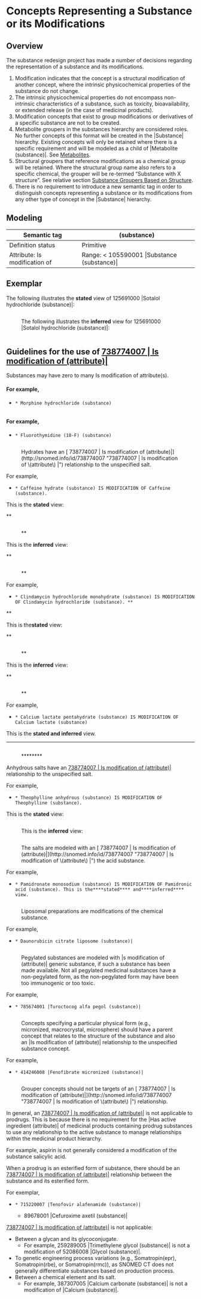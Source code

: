 # Concepts Representing a Substance or its Modifications

## Overview

The substance redesign project has made a number of decisions regarding the representation of a substance and its modifications.

  1. Modification indicates that the concept is a structural modification of another concept, where the intrinsic physicochemical properties of the substance do not change.
  2. The intrinsic physicochemical properties do not encompass non-intrinsic characteristics of a substance, such as toxicity, bioavailability, or extended release (in the case of medicinal products).
  3. Modification concepts that exist to group modifications or derivatives of a specific substance are not to be created.
  4. Metabolite groupers in the substances hierarchy are considered roles. No further concepts of this format will be created in the |Substance| hierarchy. Existing concepts will only be retained where there is a specific requirement and will be modeled as a child of |Metabolite (substance)|. See [Metabolites](Metabolites_174691621.html).
  5. Structural groupers that reference modifications as a chemical group will be retained. Where the structural group name also refers to a specific chemical, the grouper will be re-termed “Substance with X structure”. See relative section [Substance Groupers Based on Structure](Substance-Groupers-Based-on-Structure_174691414.html).
  6. There is no requirement to introduce a new semantic tag in order to distinguish concepts representing a substance or its modifications from any other type of concept in the |Substance| hierarchy.

## Modeling

| Semantic tag | (substance) |
|---|---|
| Definition status | Primitive |
| Attribute: Is modification of | Range: < 105590001 \|Substance (substance)\| |

## Exemplar

The following illustrates the **stated** view of 125691000 |Sotalol hydrochloride (substance)|:

<figure><img src="images/225051477.png" alt="" title=""><figcaption><p>The following illustrates the <strong>inferred</strong> view for 125691000 |Sotalol hydrochloride (substance)|:</p></figcaption></figure>

  

<figure><img src="images/174691456.png" alt="" title=""></figure>

## Guidelines for the use of [ 738774007 | Is modification of (attribute)|](http://snomed.info/id/738774007 "738774007 | Is modification of \(attribute\) |")

Substances may have zero to many Is modification of attribute(s).

#### For example,

  *     * Morphine hydrochloride (substance)

<figure><img src="images/174691455.png" alt="" title=""></figure>

#### For example,

  *     * Fluorothymidine (18-F) (substance)

<figure><img src="images/174691474.png" alt="" title=""><figcaption><p>Hydrates have an [ 738774007 | Is modification of (attribute)|](http://snomed.info/id/738774007 "738774007 | Is modification of \(attribute\) |") relationship to the unspecified salt.</p></figcaption></figure>

  

  

For example, 

  *     * Caffeine hydrate (substance) IS MODIFICATION OF Caffeine (substance). 

This is the **stated** view:

**

<figure><img src="images/174691490.png" alt="" title=""><figcaption><p>**</p></figcaption></figure>

This is the **inferred** view:

**

<figure><img src="images/174691495.png" alt="" title=""><figcaption><p>**</p></figcaption></figure>

For example, 

  *     * Clindamycin hydrochloride monohydrate (substance) IS MODIFICATION OF Clindamycin hydrochloride (substance). **  
**

This is the**stated** view:

**

<figure><img src="images/174691453.png" alt="" title=""><figcaption><p>**</p></figcaption></figure>

  

This is the **inferred** view:

**

<figure><img src="images/174691452.png" alt="" title=""><figcaption><p>**</p></figcaption></figure>

For example, 

  *     * Calcium lactate pentahydrate (substance) IS MODIFICATION OF Calcium lactate (substance)

This is the **stated and inferred** view.

********

<figure><img src="images/174691479.png" alt="" title=""><figcaption><p>********</p></figcaption></figure>

  

Anhydrous salts have an [ 738774007 | Is modification of (attribute)|](http://snomed.info/id/738774007 "738774007 | Is modification of \(attribute\) |") relationship to the unspecified salt.

For example,

  *     * Theophylline anhydrous (substance) IS MODIFICATION OF Theophylline (substance).

This is the **stated** view:

<figure><img src="images/174691451.png" alt="" title=""><figcaption><p>This is the <strong>inferred</strong> view:</p></figcaption></figure>

<figure><img src="images/174691450.png" alt="" title=""><figcaption><p>The salts are modeled with an [ 738774007 | Is modification of (attribute)|](http://snomed.info/id/738774007 "738774007 | Is modification of \(attribute\) |") the acid substance.</p></figcaption></figure>

For example,

  *     * Pamidronate monosodium (substance) IS MODIFICATION OF Pamidronic acid (substance). This is the****stated**** and****inferred**** view.

<figure><img src="images/308610927.png" alt="" title=""><figcaption><p>Liposomal preparations are modifications of the chemical substance.</p></figcaption></figure>

  

For example,

  *     * Daunorubicin citrate liposome (substance)|

<figure><img src="images/174691481.png" alt="" title=""><figcaption><p>Pegylated substances are modeled with |s modification of (attribute)| generic substance, if such a substance has been made available. Not all pegylated medicinal substances have a non-pegylated form, as the non-pegylated form may have been too immunogenic or too toxic.</p></figcaption></figure>

  

For example, 

  *     * 785674001 |Turoctocog alfa pegol (substance)|

<figure><img src="images/174691449.png" alt="" title=""><figcaption><p>Concepts specifying a particular physical form (e.g., micronized, macrocrystal, microsphere) should have a parent concept that relates to the structure of the substance and also an |Is modification of (attribute)| relationship to the unspecified substance concept.</p></figcaption></figure>

For example, 

  *     * 414246008 |Fenofibrate micronized (substance)|

<figure><img src="images/174691448.png" alt="" title=""><figcaption><p>Grouper concepts should not be targets of an [ 738774007 | Is modification of (attribute)|](http://snomed.info/id/738774007 "738774007 | Is modification of \(attribute\) |") relationship.</p></figcaption></figure>

In general, an [ 738774007 | Is modification of (attribute)|](http://snomed.info/id/738774007 "738774007 | Is modification of \(attribute\) |") is not applicable to prodrugs. This is because there is no requirement for the |Has active ingredient (attribute)| of medicinal products containing prodrug substances to use any relationship to the active substance to manage relationships within the medicinal product hierarchy. 

For example, aspirin is not generally considered a modification of the substance salicylic acid.

When a prodrug is an esterified form of substance, there should be an [ 738774007 | Is modification of (attribute)|](http://snomed.info/id/738774007 "738774007 | Is modification of \(attribute\) |") relationship between the substance and its esterified form.

For exemplar,  

  *     * 715220007 |Tenofovir alafenamide (substance)|  

    * 89678001 |Cefuroxime axetil (substance)|

[ 738774007 | Is modification of (attribute)|](http://snomed.info/id/738774007 "738774007 | Is modification of \(attribute\) |") is not applicable:

  * Between a glycan and its glycoconjugate.
    * For example, 259289005 |Trimethylene glycol (substance)| is not a modification of 52086008 |Glycol (substance)|.
  * To genetic engineering process variations (e.g., Somatropin(epr), Somatropin(rbe), or Somatropin(rmc)), as SNOMED CT does not generally differentiate substances based on production process.
  * Between a chemical element and its salt. 
    * For example, 387307005 |Calcium carbonate (substance)| is not a modification of |Calcium (substance)|.

  

